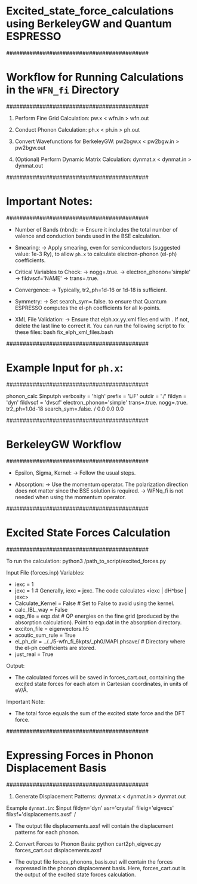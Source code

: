 # Excited_state_force_calculations using BerkeleyGW and Quantum ESPRESSO

###########################################
# Workflow for Running Calculations in the `WFN_fi` Directory
###########################################

1. Perform Fine Grid Calculation:
   pw.x < wfn.in > wfn.out

2. Conduct Phonon Calculation:
   ph.x < ph.in > ph.out

3. Convert Wavefunctions for BerkeleyGW:
   pw2bgw.x < pw2bgw.in > pw2bgw.out

4. (Optional) Perform Dynamic Matrix Calculation:
   dynmat.x < dynmat.in > dynmat.out


###########################################
# Important Notes:
###########################################

- Number of Bands (nbnd):
  -> Ensure it includes the total number of valence and conduction bands used in the BSE calculation.

- Smearing:
  -> Apply smearing, even for semiconductors (suggested value: 1e-3 Ry), 
     to allow `ph.x` to calculate electron-phonon (el-ph) coefficients.

- Critical Variables to Check:
  -> nogg=.true.
  -> electron_phonon='simple'
  -> fildvscf='NAME'
  -> trans=.true.

- Convergence:
  -> Typically, tr2_ph=1d-16 or 1d-18 is sufficient.

- Symmetry:
  -> Set search_sym=.false. to ensure that Quantum ESPRESSO computes the el-ph coefficients for all k-points.

- XML File Validation:
  -> Ensure that elph.xx.yy.xml files end with </Root>. If not, delete the last line to correct it.
     You can run the following script to fix these files:
     bash fix_elph_xml_files.bash


###########################################
# Example Input for `ph.x`:
###########################################

phonon_calc
$inputph
    verbosity = 'high'
    prefix = 'LiF'
    outdir = './'
    fildyn = 'dyn'
    fildvscf = 'dvscf'
    electron_phonon='simple'
    trans=.true.
    nogg=.true.
    tr2_ph=1.0d-18
    search_sym=.false.
/
0.0 0.0 0.0


###########################################
# BerkeleyGW Workflow
###########################################

- Epsilon, Sigma, Kernel:
  -> Follow the usual steps.

- Absorption:
  -> Use the momentum operator. The polarization direction does not matter since the BSE solution is required.
  -> WFNq_fi is not needed when using the momentum operator.


###########################################
# Excited State Forces Calculation
###########################################

To run the calculation:
python3 /path_to_script/excited_forces.py

Input File (forces.inp) Variables:
  - iexc = 1
  - jexc = 1  # Generally, iexc = jexc. The code calculates <iexc | dH^bse | jexc>
  - Calculate_Kernel = False  # Set to False to avoid using the kernel.
  - calc_IBL_way = False
  - eqp_file = eqp.dat  # QP energies on the fine grid (produced by the absorption calculation). Point to eqp.dat in the absorption directory.
  - exciton_file = eigenvectors.h5
  - acoutic_sum_rule = True
  - el_ph_dir = ../../5-wfn_fi_6kpts/_ph0/MAPI.phsave/  # Directory where the el-ph coefficients are stored.
  - just_real = True

Output:
  - The calculated forces will be saved in forces_cart.out, containing the excited state forces for each atom in Cartesian coordinates, in units of eV/Å.

Important Note:
  - The total force equals the sum of the excited state force and the DFT force.


###########################################
# Expressing Forces in Phonon Displacement Basis
###########################################

1. Generate Displacement Patterns:
   dynmat.x < dynmat.in > dynmat.out

Example `dynmat.in`:
$input
fildyn='dyn'
asr='crystal'
fileig='eigvecs'
filxsf='displacements.axsf'
/

- The output file displacements.axsf will contain the displacement patterns for each phonon.

2. Convert Forces to Phonon Basis:
   python cart2ph_eigvec.py forces_cart.out displacements.axsf

- The output file forces_phonons_basis.out will contain the forces expressed in the phonon displacement basis. 
  Here, forces_cart.out is the output of the excited state forces calculation.

